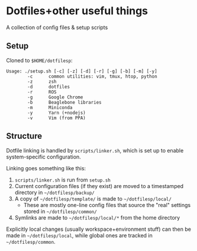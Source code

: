 # Dotfiles+other useful things

A collection of config files & setup scripts

## Setup

Cloned to `$HOME/dotfilesp`:

```
Usage: ./setup.sh [-c] [-z] [-d] [-r] [-g] [-b] [-m] [-y]
        -c      common utilities: vim, tmux, htop, python
        -z      zsh
        -d      dotfiles
        -r      ROS
        -g      Google Chrome
        -b      Beaglebone libraries
        -m      Miniconda
        -y      Yarn (+nodejs)
        -v      Vim (from PPA)
```

## Structure

Dotfile linking is handled by `scripts/linker.sh`, which is set up to enable
system-specific configuration.

Linking goes something like this:

1. `scripts/linker.sh` is run from `setup.sh`
2. Current configuration files (if they exist) are moved to a timestamped
   directory in `~/dotfilesp/backup/`
3. A copy of `~/dotfilesp/template/` is made to `~/dotfilesp/local/`
   - These are mostly one-line config files that source the "real" settings
     stored in `~/dotfilesp/common/`
4. Symlinks are made to `~/dotfilesp/local/*` from the home directory

Explicitly local changes (usually workspace+environment stuff) can then be made
in `~/dotfilesp/local`, while global ones are tracked in `~/dotfilesp/common`.
